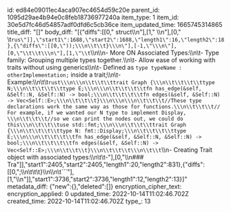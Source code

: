 id: ed84e09011ec4aca907ec4654d59c20e
parent_id: 1095d29ae4b94e0c8feb18736977240a
item_type: 1
item_id: 30e5d7fc46d54857adf0dfd6c5cb36ce
item_updated_time: 1665745314865
title_diff: "[]"
body_diff: "[{\"diffs\":[[0,\" struct\\\n\"],[1,\" \\\n\"],[0,\" \\t```rus\"]],\"start1\":1688,\"start2\":1688,\"length1\":16,\"length2\":18},{\"diffs\":[[0,\"));\\\n\\t\\t}\\\n\"],[-1,\"\\\n\"],[0,\"\\t\\t\\\n\"],[1,\"\\t```\\\n\\\n- More ON Associated Types:\\\n\\t- Type family: Grouping multiple types together.\\\n\\t- Allow ease of working with traits without using generics\\\n\\t- Defined as `type typeName : otherImplementation;` inside a trait;\\\n\\t- Example:\\\n\\t\\t```rust\\\n\\\n\\t\\t\\ttrait Graph {\\\n\\t\\t\\t\\ttype N;\\\n\\t\\t\\t\\ttype E;\\\n\\\n\\t\\t\\t\\tfn has_edge(&self, &Self::N, &Self::N) -> bool;\\\n\\t\\t\\t\\tfn edges(&self, &Self::N) -> Vec<Self::E>;\\\n\\t\\t\\t}\\\n\\\n\\\n\\t\\t\\t//These type declarations work the same way as those for functions.\\\n\\t\\t\\t// For example, if we wanted our N type to implement Display, \\\n\\t\\t\\t//so we can print the nodes out, we could do this\\\n\\t\\t\\tuse std::fmt;\\\n\\\n\\t\\t\\ttrait Graph {\\\n\\t\\t\\t\\ttype N: fmt::Display;\\\n\\t\\t\\t\\ttype E;\\\n\\\n\\t\\t\\t\\tfn has_edge(&self, &Self::N, &Self::N) -> bool;\\\n\\t\\t\\t\\tfn edges(&self, &Self::N) -> Vec<Self::E>;\\\n\\t\\t\\t}\\\n\\t\\t\\t\\\n\\t\\t```\\\n- Creating Trait object with associated types:\\\n\\t\\t-\"],[0,\"\\\n### Tra\"]],\"start1\":2405,\"start2\":2405,\"length1\":20,\"length2\":831},{\"diffs\":[[0,\";\\\n\\t\\t\\t}\\\n\\\n\\t```\"],[1,\"\\\n\"]],\"start1\":3736,\"start2\":3736,\"length1\":12,\"length2\":13}]"
metadata_diff: {"new":{},"deleted":[]}
encryption_cipher_text: 
encryption_applied: 0
updated_time: 2022-10-14T11:02:46.702Z
created_time: 2022-10-14T11:02:46.702Z
type_: 13